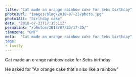 ```yaml
---
title: "Cat made an orange rainbow cake for Sebs birthday"
photo1Url: "images/blog/2018-07-23/photo.jpg"
photo1Alt: "Birthday cake"
date: "2018-07-23T17:35:11Z"
permalink: "/photos/2018/07/23/17-35/"
timezone: "GMT"
meta:  "Cat made an orange rainbow cake for Sebs birthday"
tags:
- family
---
```

Cat made an orange rainbow cake for Sebs birthday

He asked for "An orange cake that's also like a rainbow"
